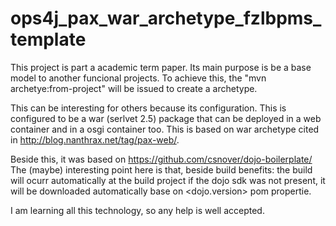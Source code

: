 ops4j_pax_war_archetype_fzlbpms_template
========================================

This project is part a academic term paper.
Its main purpose is be a base model to another funcional projects.
To achieve this, the "mvn archetye:from-project" will be issued to create a archetype.

This can be interesting for others because its configuration.
This is configured to be a war (serlvet 2.5) package that can be deployed in a web container and in a osgi container too.
This is based on war archetype cited in http://blog.nanthrax.net/tag/pax-web/.

Beside this, it was based on https://github.com/csnover/dojo-boilerplate/
The (maybe) interesting point here is that, beside build benefits:
the build will ocurr automatically at the build project
if the dojo sdk was not present, it will be downloaded automatically base on <dojo.version> pom propertie.

I am learning all this technology, so any help is well accepted.



